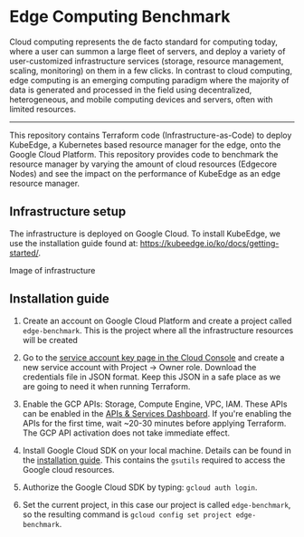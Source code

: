 

# Edge Computing Benchmark

Cloud computing represents the de facto standard for computing today, where a user can summon a
large fleet of servers, and deploy a variety of user-customized infrastructure services (storage, resource management, scaling, monitoring) on them in a few clicks. In contrast to cloud computing, edge computing is an emerging computing paradigm where the majority of data is generated and processed in the field using decentralized, heterogeneous, and mobile computing devices and servers, often with limited
resources.

-------------

This repository contains Terraform code (Infrastructure-as-Code) to deploy KubeEdge, a Kubernetes based resource manager for the edge, onto the Google Cloud Platform. This repository provides code to benchmark the resource manager by varying the amount of cloud resources (Edgecore Nodes) and see the impact on the performance of KubeEdge as an edge resource manager.

## Infrastructure setup
The infrastructure is deployed on Google Cloud. To install KubeEdge, we use the installation guide found at: https://kubeedge.io/ko/docs/getting-started/.


Image of infrastructure



## Installation guide

1.   Create an account on Google Cloud Platform and create a project called `edge-benchmark`. This is the project where all the infrastructure resources will be created
2.   Go to the [service account key page in the Cloud Console](https://console.cloud.google.com/apis/credentials/serviceaccountkey) and create a new service account with Project -> Owner role. Download the credentials file in JSON format. Keep this JSON in a safe place as we are going to need it when running Terraform.
3.   Enable the GCP APIs: Storage, Compute Engine, VPC, IAM. These APIs can be enabled in the [APIs & Services Dashboard](https://console.cloud.google.com/apis/dashboard?project=edge-benchmark). If you're enabling the APIs for the first time, wait ~20-30 minutes before applying Terraform. The GCP API activation does not take immediate effect.

4.   Install Google Cloud SDK on your local machine. Details can be found in the [installation guide](https://cloud.google.com/sdk/docs/install#deb). This contains the `gsutils` required to access the Google cloud resources. 

5.   Authorize the Google Cloud SDK by typing: `gcloud auth login`.

6.   Set the current project, in this case our project is called `edge-benchmark`, so the resulting command is `gcloud config set project edge-benchmark`.

